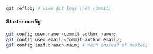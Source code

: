 ```bash
git reflog; # view git logs (not commit)
```

#### Starter config
```bash
git config user.name <commit author name>;
git config user.email <commit author email>;
git config init.branch main; # main instead of master;
```